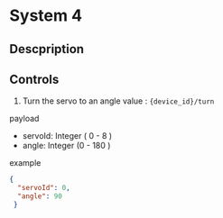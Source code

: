 # System 4

## Descpription

## Controls
1. Turn the servo to an angle value : `{device_id}/turn`

payload 
- servoId: Integer ( 0 - 8 )
- angle: Integer (0 - 180 )

example
```JSON
{
  "servoId": 0,
  "angle": 90 
 }
```
